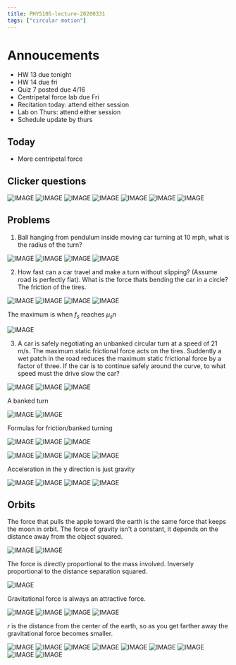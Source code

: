 ```yaml
---
title: PHYS105-lecture-20200331
tags: ["circular motion"]
---
```


# Annoucements

- HW 13 due tonight
- HW 14 due fri
- Quiz 7 posted due 4/16
- Centripetal force lab due Fri
- Recitation today: attend either session
- Lab on Thurs: attend either session
- Schedule update by thurs

## Today

- More centripetal force

## Clicker questions

![IMAGE](/notes/BC4028129B674C8D68FFFF676033C0FD.jpg)
![IMAGE](/notes/0539EC2B22BE2DCF4583B4B0E169CCE7.jpg)
![IMAGE](/notes/CD92C5416484D2CE5B12012FC5B74E0E.jpg)
![IMAGE](/notes/2736288DC7E3665DEADA419D88E7894A.jpg)
![IMAGE](/notes/B765D1738836D08DB045FB01D67B54F7.jpg)
![IMAGE](/notes/12ACB47A1C4CB5F5BE30EF3AD1319B70.jpg)
![IMAGE](/notes/C8F9B50C453E0AA517B2E958E1ABA7A0.jpg)

## Problems

1. Ball hanging from pendulum inside moving car turning at 10 mph, what is the radius of the turn?

![IMAGE](/notes/672A76051DB349BB62F1D60ACEB79509.jpg)
![IMAGE](/notes/701CD02EEE1B223C02FDE35E5DB0DA09.jpg)
![IMAGE](/notes/106FC2FFDD9647F772F73F7A431A2A09.jpg)
![IMAGE](/notes/F908F1387B8A0D12D1849D6E7A30B262.jpg)

2. How fast can a car travel and make a turn without slipping? (Assume road is perfectly flat). What is the force thats bending the car in a circle? The friction of the tires.

![IMAGE](/notes/85274EFC45752A5B6602955703EBE9AB.jpg)
![IMAGE](/notes/15641E6C7D963A7F8DA4FA47C2DC412C.jpg)
![IMAGE](/notes/8949C759D9EAAFB83BF8D0FE01B800E4.jpg)
![IMAGE](/notes/6FEA3A4E91DDB35CDF88017EDD5461AF.jpg)

The maximum is when $f_s$ reaches $\mu _sn$

![IMAGE](/notes/6130CA63A45DA27E1F11F6A5BC546AD1.jpg)

3. A car is safely negotiating an unbanked circular turn at a speed of 21 m/s. The maximum static frictional force acts on the tires. Suddently a wet patch in the road reduces the maximum static frictional force by a factor of three. If the car is to continue safely around the curve, to what speed must the drive slow the car?

![IMAGE](/notes/C85B97487A316415D0CD9A949127C8D5.jpg)
![IMAGE](/notes/90B8FDC010E2A531B604C989E0F3DD89.jpg)
![IMAGE](/notes/5CDF81E1854EE720DA15F0E22D6A75A5.jpg)

A banked turn

![IMAGE](/notes/6B7CF1960758CFE38954659BC9DCF502.jpg)
![IMAGE](/notes/5CC4FF7402A593BF71B9265830E61535.jpg)

Formulas for friction/banked turning

![IMAGE](/notes/79361DEAEFFAF4E97A3988BF5C2F1183.jpg)
![IMAGE](/notes/E8E56BB521625D34255A9EC1F89DE726.jpg)
![IMAGE](/notes/D9A7500125FEFCA9AEDC1694A10C1CEC.jpg)

![IMAGE](/notes/DE3207A1BCFCF688D01E7BCDFED7F6C7.jpg)
![IMAGE](/notes/FF7931D90BD9EB0AF2CB000C79F6B322.jpg)
![IMAGE](/notes/317CCABFA1164B47C1149978371A1FC3.jpg)
![IMAGE](/notes/769272A20807FE50CA2B3A22169C8E52.jpg)

Acceleration in the y direction is just gravity

![IMAGE](/notes/E80ECF05F9F0E4C1A5D85E4E468E2FCF.jpg)
![IMAGE](/notes/05FE4DB21AE0950348E311E94FD61A03.jpg)
![IMAGE](/notes/EAEA13EFD207968D1C50983EF6CB8DF8.jpg)
![IMAGE](/notes/78B64DA41EC2FBF015109C618992E0EA.jpg)

## Orbits

The force that pulls the apple toward the earth is the same force that keeps the moon in orbit. The force of gravity isn't a constant, it depends on the distance away from the object squared.

![IMAGE](/notes/39722F9ECFC813E8C841B9FBE8290EC7.jpg)
![IMAGE](/notes/F02DBCA5060FB130734CF8154A4C72A1.jpg)

The force is directly proportional to the mass involved. Inversely proportional to the distance separation squared.

![IMAGE](/notes/122F032A29E171756F5B63A3C86CD414.jpg)

Gravitational force is always an attractive force.

![IMAGE](/notes/A32DACC6321E510037BF386349B3A072.jpg)
![IMAGE](/notes/DF9615CF3EB5BDDC414BB59F596987E6.jpg)
![IMAGE](/notes/4F573D7CA3F0BC1E3DA51075510D4CE7.jpg)
![IMAGE](/notes/2B4AEB64821C9ABE6A04FA69E1636139.jpg)

$r$ is the distance from the center of the earth, so as you get farther away the gravitational force becomes smaller.

![IMAGE](/notes/08C69D896C8C6E4E8E6C52DF092DA13E.jpg)
![IMAGE](/notes/41BB332FFFF93192CE83A2836D070D6B.jpg)
![IMAGE](/notes/A6AC9114C1A184C027D476E3C2EA9913.jpg)
![IMAGE](/notes/922F460D5176781EB581A022825C96A7.jpg)
![IMAGE](/notes/4A5F3822161F7F3D430D142E01089C5C.jpg)
![IMAGE](/notes/4F6E5C540442FB470E39576ED8170D49.jpg)
![IMAGE](/notes/AB08AAA9E537C57D1B59889266CCFA13.jpg)
![IMAGE](/notes/72114D6D5F4E1A8D30CDA649711E892D.jpg)
![IMAGE](/notes/0B240C30248C4CED0975C18C0B78FC85.jpg)
